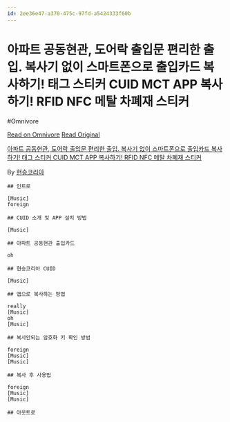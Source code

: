```yaml
---
id: 2ee36e47-a370-475c-97fd-a5424333f60b
---
```


# 아파트 공동현관, 도어락 출입문 편리한 출입. 복사기 없이 스마트폰으로 출입카드 복사하기! 태그 스티커 CUID MCT APP 복사하기! RFID NFC 메탈 차폐재 스티커
#Omnivore
 
[Read on Omnivore](https://omnivore.app/me/https-youtube-com-watch-v-asg-hog-wot-q-1922c6054eb)
[Read Original](https://youtube.com/watch?v=ASGHogWOT-Q)
 
[아파트 공동현관, 도어락 출입문 편리한 출입. 복사기 없이 스마트폰으로 출입카드 복사하기! 태그 스티커 CUID MCT APP 복사하기! RFID NFC 메탈 차폐재 스티커](https://youtube.com/watch?v=ASGHogWOT-Q)

By [현승코리아](https://www.youtube.com/@HS%5FKOREA)

```clean
## 인트로

[Music]  
foreign 

## CUID 소개 및 APP 설치 방법

[Music] 

## 아파트 공동현관 출입카드

oh 

## 현승코리아 CUID

[Music] 

## 앱으로 복사하는 방법

really  
[Music]  
oh  
[Music] 

## 복사안되는 암호화 키 확인 방법

foreign  
[Music]  
[Music] 

## 복사 후 사용법

foreign  
[Music]  
[Music] 

## 아웃트로

```
